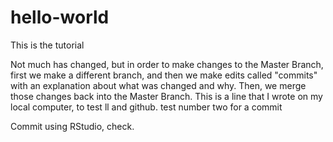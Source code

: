 # hello-world
This is the tutorial


Not much has changed, but in order to make changes to the Master Branch, first we make a different branch, and then we make edits called "commits" with an explanation about what was changed and why.  Then, we merge those changes back into the Master Branch.
This is a line that I wrote on my local computer, to test ll and github.
test number two for a commit

Commit using RStudio, check.